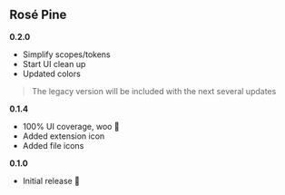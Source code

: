 ## Rosé Pine

**0.2.0**

- Simplify scopes/tokens
- Start UI clean up
- Updated colors

> The legacy version will be included with the next several updates

**0.1.4**

- 100% UI coverage, woo 🤗
- Added extension icon
- Added file icons

**0.1.0**

- Initial release 🎉
